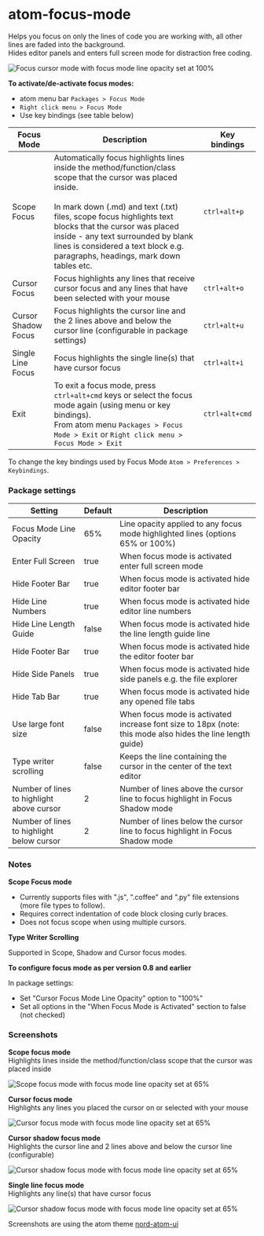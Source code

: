 # atom-focus-mode

Helps you focus on only the lines of code you are working with, all other lines are faded into the background.<br/>
Hides editor panels and enters full screen mode for distraction free coding.

![Focus cursor mode with focus mode line opacity set at 100% ](https://raw.githubusercontent.com/davidleghorn/atom-focus-mode/master/screenshots/focus-mode.png)

**To activate/de-activate focus modes:**
* atom menu bar `Packages > Focus Mode`
* `Right click menu > Focus Mode`
* Use key bindings (see table below)

Focus Mode          | Description                            | Key bindings
--------------------|----------------------------------------|--------------
Scope Focus         | Automatically focus highlights lines inside the method/function/class scope that the cursor was placed inside.<br/><br/>In mark down (.md) and text (.txt) files, scope focus highlights text blocks that the cursor was placed inside - any text surrounded by blank lines is considered a text block e.g. paragraphs, headings, mark down tables etc. | `ctrl+alt+p`
Cursor Focus        | Focus highlights any lines that receive cursor focus and any lines that have been selected with your mouse | `ctrl+alt+o`
Cursor Shadow Focus | Focus highlights the cursor line and the 2 lines above and below the cursor line (configurable in package settings) | `ctrl+alt+u`
Single Line Focus   | Focus highlights the single line(s) that have cursor focus | `ctrl+alt+i`
Exit    | To exit a focus mode, press `ctrl+alt+cmd` keys or select the focus mode again (using menu or key bindings).<br>From atom menu `Packages > Focus Mode > Exit` or `Right click menu > Focus Mode > Exit` | `ctrl+alt+cmd`

To change the key bindings used by Focus Mode `Atom > Preferences > Keybindings`.

### Package settings

| Setting                         | Default | Description |
|---------------------------------|---------|-------------|
| Focus Mode Line Opacity  | 65%   | Line opacity applied to any focus mode highlighted lines (options 65% or 100%) |
| Enter Full Screen               | true  | When focus mode is activated enter full screen mode |
| Hide Footer Bar                 | true  | When focus mode is activated hide editor footer bar |
| Hide Line Numbers               | true  | When focus mode is activated hide editor line numbers |
| Hide Line Length Guide          | false | When focus mode is activated hide the line length guide line |
| Hide Footer Bar                 | true  | When focus mode is activated hide the editor footer bar |
| Hide Side Panels                | true  | When focus mode is activated hide side panels e.g. the file explorer |
| Hide Tab Bar                    | true  | When focus mode is activated hide any opened file tabs |
| Use large font size             | false | When focus mode is activated increase font size to 18px (note: this mode also hides the line length guide)    |
| Type writer scrolling | false | Keeps the line containing the cursor in the center of the text editor |
| Number of lines to highlight above cursor | 2 | Number of lines above the cursor line to focus highlight in Focus Shadow mode |
| Number of lines to highlight below cursor | 2 | Number of lines below the cursor line to focus highlight in Focus Shadow mode |

### Notes

**Scope Focus mode**

* Currently supports files with ".js", ".coffee" and ".py" file extensions (more file types to follow).
* Requires correct indentation of code block closing curly braces.
* Does not focus scope when using multiple cursors.

**Type Writer Scrolling**

Supported in Scope, Shadow and Cursor focus modes.

**To configure focus mode as per version 0.8 and earlier**

In package settings:
* Set "Cursor Focus Mode Line Opacity" option to "100%"
* Set all options in the "When Focus Mode is Activated" section to false (not checked)

### Screenshots

**Scope focus mode**<br/>
 Highlights lines inside the method/function/class scope that the cursor was placed inside

![Scope focus mode with focus mode line opacity set at 65%](https://raw.githubusercontent.com/davidleghorn/atom-focus-mode/master/screenshots/scope-focus.png)


**Cursor focus mode**<br/>
 Highlights any lines you placed the cursor on or selected with your mouse

 ![Cursor focus mode with focus mode line opacity set at 65%](https://raw.githubusercontent.com/davidleghorn/atom-focus-mode/master/screenshots/cursor-focus.png)

**Cursor shadow focus mode**<br/>
 Highlights the cursor line and 2 lines above and below the cursor line (configurable)

 ![Cursor shadow focus mode with focus mode line opacity set at 65%](https://raw.githubusercontent.com/davidleghorn/atom-focus-mode/master/screenshots/cursor-shadow-focus.png)

**Single line focus mode**<br/>
 Highlights any line(s) that have cursor focus

 ![Cursor shadow focus mode with focus mode line opacity set at 65%](https://raw.githubusercontent.com/davidleghorn/atom-focus-mode/master/screenshots/single-line-focus.png)

 Screenshots are using the atom theme [nord-atom-ui](https://atom.io/themes/nord-atom-ui)
